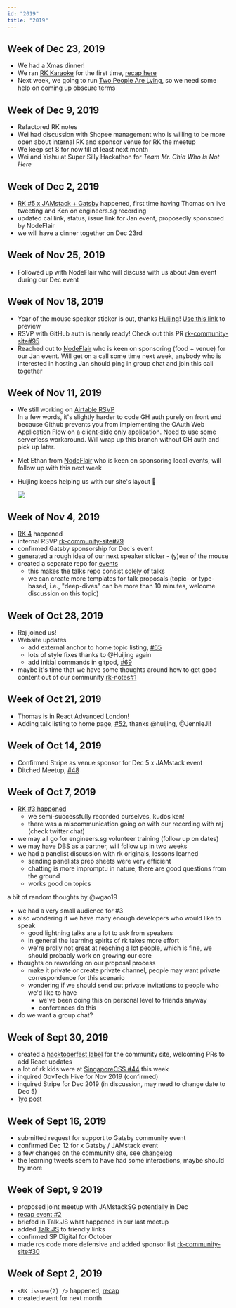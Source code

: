 ```yaml
---
id: "2019"
title: "2019"
---
```


## Week of Dec 23, 2019

- We had a Xmas dinner!
- We ran [RK Karaoke](https://github.com/Shopee/shopee-react-knowledgeable/issues/170) for the first time, [recap here](../rk-karaoke.md)
- Next week, we going to run [Two People Are Lying](https://github.com/Shopee/shopee-react-knowledgeable/issues/172), so we need some help on coming up obscure terms

## Week of Dec 9, 2019

- Refactored RK notes
- Wei had discussion with Shopee management who is willing to be more open about internal RK and sponsor venue for RK the meetup
- We keep set 8 for now till at least next month
- Wei and Yishu at Super Silly Hackathon for _Team Mr. Chia Who Is Not Here_

## Week of Dec 2, 2019

- [RK #5 x JAMstack + Gatsby](https://reactknowledgeable.org/meetups/5/) happened, first time having Thomas on live tweeting and Ken on engineers.sg recording
- updated cal link, status, issue link for Jan event, proposedly sponsored by NodeFlair
- we will have a dinner together on Dec 23rd

## Week of Nov 25, 2019

- Followed up with NodeFlair who will discuss with us about Jan event during our Dec event

## Week of Nov 18, 2019

- Year of the mouse speaker sticker is out, thanks [Huijing](github.com/huijing)! [Use this link](https://www.figma.com/file/amnJLCIJ6pjGkGpQO4PfW9/React-Knowledgeable?node-id=2%3A581) to preview
- RSVP with GitHub auth is nearly ready! Check out this PR [rk-community-site#95](https://github.com/react-knowledgeable/rk-community-site/pull/95)
- Reached out to [NodeFlair](https://www.nodeflair.com/) who is keen on sponsoring (food + venue) for our Jan event. Will get on a call some time next week, anybody who is interested in hosting Jan should ping in group chat and join this call together

## Week of Nov 11, 2019

- We still working on [Airtable RSVP](https://github.com/react-knowledgeable/rk-community-site/pull/79)  
  In a few words, it's slightly harder to code GH auth purely on front end because Github prevents you from implementing the OAuth Web Application Flow on a client-side only application. Need to use some serverless workaround. Will wrap up this branch without GH auth and pick up later.
- Met Ethan from [NodeFlair](https://nodeflair.com/) who is keen on sponsoring local events, will follow up with this next week

- Huijing keeps helping us with our site's layout 💜

  ![](https://user-images.githubusercontent.com/1461498/68999917-838f1b80-0902-11ea-8072-40e13d76eca9.png)

## Week of Nov 4, 2019

- [RK 4](https://reactknowledgeable.org/meetups/4/) happened
- internal RSVP [rk-community-site#79](https://github.com/react-knowledgeable/rk-community-site/pull/79)
- confirmed Gatsby sponsorship for Dec's event
- generated a rough idea of our next speaker sticker - (y)ear of the mouse
- created a separate repo for [events](https://github.com/react-knowledgeable/events)
  - this makes the talks repo consist solely of talks
  - we can create more templates for talk proposals (topic- or type-based, i.e., "deep-dives" can be more than 10 minutes, welcome discussion on this topic)

## Week of Oct 28, 2019

- Raj joined us!
- Website updates
  - add external anchor to home topic listing, [#65](https://github.com/react-knowledgeable/rk-community-site/pull/65)
  - lots of style fixes thanks to @Huijing again
  - add initial commands in gitpod, [#69](https://github.com/react-knowledgeable/rk-community-site/pull/69)
- maybe it's time that we have some thoughts around how to get good content out of our community [rk-notes#1](https://github.com/react-knowledgeable/notes/issues/1)

## Week of Oct 21, 2019

- Thomas is in React Advanced London!
- Adding talk listing to home page, [#52](https://github.com/react-knowledgeable/rk-community-site/pull/52), thanks @huijing, @JennieJi!

## Week of Oct 14, 2019

- Confirmed Stripe as venue sponsor for Dec 5 x JAMstack event
- Ditched Meetup, [#48](https://github.com/react-knowledgeable/rk-community-site/pull/48)

## Week of Oct 7, 2019

- [RK #3 happened](https://reactknowledgeable.org/meetups/3/)
  - we semi-successfully recorded ourselves, kudos ken!
  - there was a miscommunication going on with our recording with raj (check twitter chat)
- we may all go for engineers.sg volunteer training (follow up on dates)
- we may have DBS as a partner, will follow up in two weeks
- we had a panelist discussion with rk originals, lessons learned
  - sending panelists prep sheets were very efficient
  - chatting is more impromptu in nature, there are good questions from the ground
  - works good on topics

a bit of random thoughts by @wgao19

- we had a very small audience for #3
- also wondering if we have many enough developers who would like to speak
  - good lightning talks are a lot to ask from speakers
  - in general the learning spirits of rk takes more effort
  - we're prolly not great at reaching a lot people, which is fine, we should probably work on growing our core
- thoughts on reworking on our proposal process
  - make it private or create private channel, people may want private correspondence for this scenario
  - wondering if we should send out private invitations to people who we'd like to have
    - we've been doing this on personal level to friends anyway
    - conferences do this
- do we want a group chat?

## Week of Sept 30, 2019

- created a [hacktoberfest label](https://github.com/react-knowledgeable/rk-community-site/issues?utf8=%E2%9C%93&q=+label%3Ahacktoberfest+) for the community site, welcoming PRs to add React updates
- a lot of rk kids were at [SingaporeCSS #44](https://singaporecss.github.io/44/) this week
- inquired GovTech Hive for Nov 2019 (confirmed)
- inquired Stripe for Dec 2019 (in discussion, may need to change date to Dec 5)
- [1yo post](https://reactknowledgeable.org/stories/rk-is-1yo/)

## Week of Sept 16, 2019

- submitted request for support to Gatsby community event
- confirmed Dec 12 for x Gatsby / JAMstack event
- a few changes on the community site, see [changelog](https://github.com/react-knowledgeable/rk-community-site/blob/master/CHANGELOG.md#sept-21-2019)
- the learning tweets seem to have had some interactions, maybe should try more

## Week of Sept, 9 2019

- proposed joint meetup with JAMstackSG potentially in Dec
- [recap event #2](https://reactknowledgeable.org/stories/recap-2/)
- briefed in Talk.JS what happened in our last meetup
- added [Talk.JS](https://www.singaporejs.org/talk.js/) to friendly links
- confirmed SP Digital for October
- made rcs code more defensive and added sponsor list [rk-community-site#30](https://github.com/react-knowledgeable/rk-community-site/pull/30)

## Week of Sept 2, 2019

- `<RK issue={2} />` happened, [recap](https://reactknowledgeable.org/stories/recap-2/)
- created event for next month
